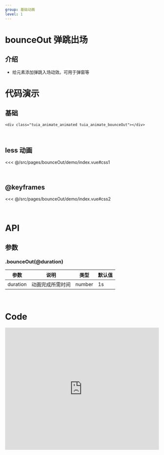 ```yaml
---
group: 基础动画
level: 1
---
```


# bounceOut 弹跳出场

## 介绍
* 给元素添加弹跳入场动效。可用于弹窗等

# 代码演示

## 基础

```
<div class="tuia_animate_animated tuia_animate_bounceOut"></div>
```

<br />

## less 动画

<<< @/src/pages/bounceOut/demo/index.vue#css1

<br />

## @keyframes

<<< @/src/pages/bounceOut/demo/index.vue#css2

<br />


# API

## 参数
### .bounceOut(@duration)
| 参数       | 说明                          | 类型               | 默认值     |
| ---------- | ----------------------------- | ------------------ | ---------- |
| duration       | 动画完成所需时间                 | number           | 1s  |
<br />

# Code

<iframe allowfullscreen="true" allowpaymentrequest="true" allowtransparency="true" frameborder="0" height="400" width="100%" scrolling="no" style="width: 100%; overflow:hidden; display:block;" loading="lazy" src="https://codepen.io/xieshiyi/embed/MWEbXQR?height=265&theme-id=dark&default-tab=css%2Cresult&user=eltonmesquita&slug-hash=oNjGGbw&pen-title=Prefers-reduce-motion%20media%20query&name=cp_embed_1"></iframe>